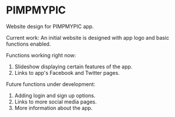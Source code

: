 # PIMPMYPIC
Website design for PIMPMYPIC app.

Current work:
An initial website is designed with app logo and basic functions enabled.

Functions working right now:
1. Slideshow displaying certain features of the app.
2. Links to app's Facebook and Twitter pages.

Future functions under development:
1. Adding login and sign up options.
2. Links to more social media pages.
3. More information about the app.
